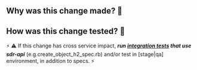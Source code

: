 ## Why was this change made? 🤔



## How was this change tested? 🤨

⚡ ⚠ If this change has cross service impact, ***run [integration tests](https://github.com/sul-dlss/infrastructure-integration-test) that use sdr-api*** (e.g.create_object_h2_spec.rb) and/or test in [stage|qa] environment, in addition to specs. ⚡


